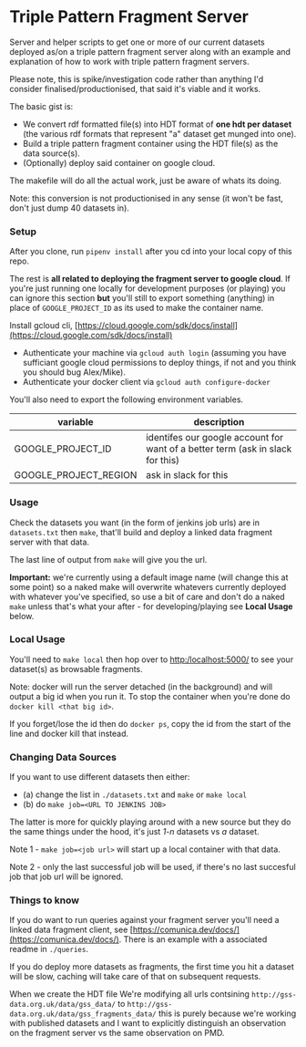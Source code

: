 
# Triple Pattern Fragment Server

Server and helper scripts to get one or more of our current datasets deployed as/on a triple pattern fragment server along with an example and explanation of how to work with triple pattern fragment servers.

Please note, this is spike/investigation code rather than anything I'd consider finalised/productionised, that said it's viable and it works.

The basic gist is:

* We convert rdf formatted file(s) into HDT format of **one hdt per dataset** (the various rdf formats that represent "a" dataset get munged into one).
* Build a triple pattern fragment container using the HDT file(s) as the data source(s).
* (Optionally) deploy said container on google cloud.

The makefile will do all the actual work, just be aware of whats its doing.

Note: this conversion is not productionised in any sense (it won't be fast, don't just dump 40 datasets in).

### Setup

After you clone, run `pipenv install` after you cd into your local copy of this repo.

The rest is **all related to deploying the fragment server to google cloud**. If you're just running one locally for development purposes (or playing) you can ignore this section **but** you'll still to export something (anything) in place of `GOOGLE_PROJECT_ID` as its used to make the container name.

Install gcloud cli, [https://cloud.google.com/sdk/docs/install](https://cloud.google.com/sdk/docs/install)

* Authenticate your machine via `gcloud auth login` (assuming you have sufficiant google cloud permissions to deploy things, if not and you think you should bug Alex/Mike).
* Authenticate your docker client via `gcloud auth configure-docker`

You'll also need to export the following environment variables.

| variable               | description              |
| --------               | ------------------------ |
| GOOGLE_PROJECT_ID      | identifes our google account for want of a better term (ask in slack for this)                         |
| GOOGLE_PROJECT_REGION  | ask in slack for this                         |

### Usage

Check the datasets you want (in the form of jenkins job urls) are in `datasets.txt` then `make`, that'll build and deploy a linked data fragment server with that data.

The last line of output from `make` will give you the url.

**Important:** we're currently using a default image name (will change this at some point) so a naked make will overwrite whatevers currently deployed with whatever you've specified, so use a bit of care and don't do a naked `make` unless that's what your after - for developing/playing see **Local Usage** below.

### Local Usage

You'll need to `make local` then hop over to [http:/localhost:5000/](http:/localhost:5000/) to see your dataset(s) as browsable fragments.

Note: docker will run the server detached (in the background) and will output a big id when you run it. To stop the container when you're done do `docker kill <that big id>`.

If you forget/lose the id then do `docker ps`, copy the id from the start of the line and docker kill that instead.

### Changing Data Sources

If you want to use different datasets then either:

* (a) change the list in `./datasets.txt` and `make` or `make local`
* (b) do `make job=<URL TO JENKINS JOB>`

The latter is more for quickly playing around with a new source but they do the same things under the hood, it's just _1-n_ datasets vs _a_ dataset.

Note 1 - `make job=<job url>` will start up a local container with that data.

Note 2 - only the last successful job will be used, if there's no last succesful job that job url will be ignored.

### Things to know

If you do want to run queries against your fragment server you'll need a linked data fragment client, see [https://comunica.dev/docs/](https://comunica.dev/docs/). There is an example with a associated readme in `./queries`.

If you do deploy more datasets as fragments, the first time you hit a dataset will be slow, caching will take care of that on subsequent requests.

When we create the HDT file We're modifying all urls contsining `http://gss-data.org.uk/data/gss_data/` to `http://gss-data.org.uk/data/gss_fragments_data/` this is purely because we're working with published datasets and I want to explicitly distinguish an observation on the fragment server vs the same observation on PMD.